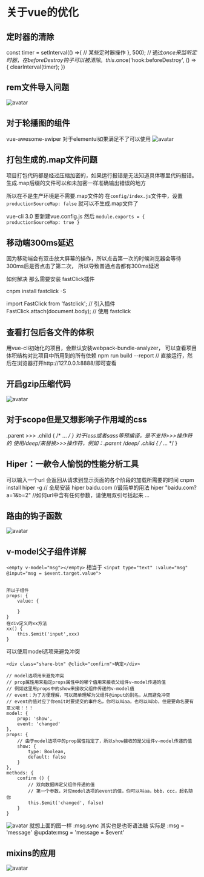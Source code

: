 # 关于vue的优化

## 定时器的清除

const timer = setInterval(() =>{
    // 某些定时器操作
}, 500);
// 通过$once来监听定时器，在beforeDestroy钩子可以被清除。
this.$once('hook:beforeDestroy', () => {
    clearInterval(timer);
})

## rem文件导入问题

![avatar](rem文件导入问题.png)

## 对于轮播图的组件

vue-awesome-swiper 对于elementui如果满足不了可以使用
![avatar](vue-awesome-swiper.png)

## 打包生成的.map文件问题

项目打包代码都是经过压缩加密的，如果运行报错是无法知道具体哪里代码报错。 生成.map后缀的文件可以和未加密一样准确输出错误的地方

所以在不是生产环境是不需要.map文件的 在`config/index.js`文件中，设置 `productionSourceMap: false` 就可以不生成.map文件了

vue-cli 3.0 要新建vue.config.js
然后
`module.exports = {
    productionSourceMap: true
}`

## 移动端300ms延迟

因为移动端会有双击放大屏幕的操作，所以点击第一次的时候浏览器会等待300ms后是否点击了第二次， 所以导致普通点击都有300ms延迟

如何解决  那么需要安装  fastClick插件

cnpm install fastclick -S

import FastClick from 'fastclick'; // 引入插件
FastClick.attach(document.body); // 使用 fastclick

## 查看打包后各文件的体积

用vue-cli初始化的项目，会默认安装webpack-bundle-analyzer， 可以查看项目体积结构对比项目中所用到的所有依赖
npm run build --report // 直接运行，然后在浏览器打开http://127.0.0.1:8888/即可查看

## 开启gzip压缩代码

![avatar](开启gzip压缩代码.png)

## 对于scope但是又想影响子作用域的css

.parent >>> .child { /* ... */ }
对于less或者sass等预编译，是不支持>>>操作符的
使用/deep/来替换>>>操作符，例如：.parent /deep/ .child { /* ... */ }

## Hiper：一款令人愉悦的性能分析工具

可以输入一个url 会返回从请求到显示页面的各个阶段的加载所需要的时间
cnpm install hiper -g  // 全局安装
hiper baidu.com  //最简单的用法
hiper "baidu.com?a=1&b=2" //如何url中含有任何参数，请使用双引号括起来
...

## 路由的钩子函数

![avatar](导航完成之前获取.png)

## v-model父子组件详解

`<empty v-model="msg"></empty>`
相当于
`<input type="text" :value="msg" @input="msg = $event.target.value">`

```<div class="share-btn" @click="confirm">确定</div>

所以子组件
props: {
    value: {

    }
}
在div定义的xx方法
xx() {
    this.$emit('input',xxx)
}
```

可以使用model选项来避免冲突

```model 改进版 一般用这种
<div class="share-btn" @click="confirm">确定</div>

// model选项用来避免冲突
// prop属性用来指定props属性中的哪个值用来接收父组件v-model传递的值
// 例如这里用props中的show来接收父组件传递的v-model值
// event：为了方便理解，可以简单理解为父组件@input的别名，从而避免冲突
// event的值对应了你emit时要提交的事件名，你可以叫aa，也可以叫bb，但是要命名要有意义哦！！！
model: {
    prop: 'show',
    event: 'changed'
},
props: {
    // 由于model选项中的prop属性指定了，所以show接收的是父组件v-model传递的值
    show: {
        type: Boolean,
        default: false
    }
},
methods: {
    confirm () {
        // 双向数据绑定父组件传递的值
        // 第一个参数，对应model选项的event的值，你可以叫aa，bbb，ccc，起名随你
        this.$emit('changed', false)
    }
}
```

![avatar](组件化.png)
就想上面的图一样  :msg.sync 其实也是也哥语法糖
实际是   :msg = 'message' @update:msg = 'message = $event'

## mixins的应用

![avatar](打包之后文件、图片、背景图资源不存在或者路径错误的问题.png)
